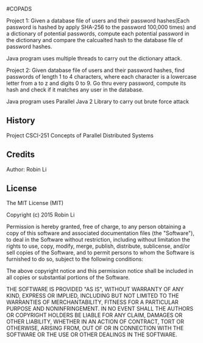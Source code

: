 #COPADS

Project 1:
Given a database file of users and their password hashes(Each password is hashed by apply SHA-256 to the password 100,000 
times) and a dictionary of potential passwords, compute each potential password in the dictionary and compare the calcualted
hash to the database file of password hashes. 

Java program uses multiple threads to carry out the dictionary attack.

Project 2:
Given database file of users and their password hashes, find passwords of length 1 to 4 characters, where each character is a lowercase letter from a to z and digits 0 to 9. Go thru every password, compute its hash and check if it matches any user
in the database. 

Java program uses Parallel Java 2 Library to carry out brute force attack

## History

Project CSCI-251 Concepts of Parallel Distributed Systems

## Credits

Author: Robin Li

## License

The MIT License (MIT)

Copyright (c) 2015 Robin Li

Permission is hereby granted, free of charge, to any person obtaining a copy
of this software and associated documentation files (the "Software"), to deal
in the Software without restriction, including without limitation the rights
to use, copy, modify, merge, publish, distribute, sublicense, and/or sell
copies of the Software, and to permit persons to whom the Software is
furnished to do so, subject to the following conditions:

The above copyright notice and this permission notice shall be included in all
copies or substantial portions of the Software.

THE SOFTWARE IS PROVIDED "AS IS", WITHOUT WARRANTY OF ANY KIND, EXPRESS OR
IMPLIED, INCLUDING BUT NOT LIMITED TO THE WARRANTIES OF MERCHANTABILITY,
FITNESS FOR A PARTICULAR PURPOSE AND NONINFRINGEMENT. IN NO EVENT SHALL THE
AUTHORS OR COPYRIGHT HOLDERS BE LIABLE FOR ANY CLAIM, DAMAGES OR OTHER
LIABILITY, WHETHER IN AN ACTION OF CONTRACT, TORT OR OTHERWISE, ARISING FROM,
OUT OF OR IN CONNECTION WITH THE SOFTWARE OR THE USE OR OTHER DEALINGS IN THE
SOFTWARE.
